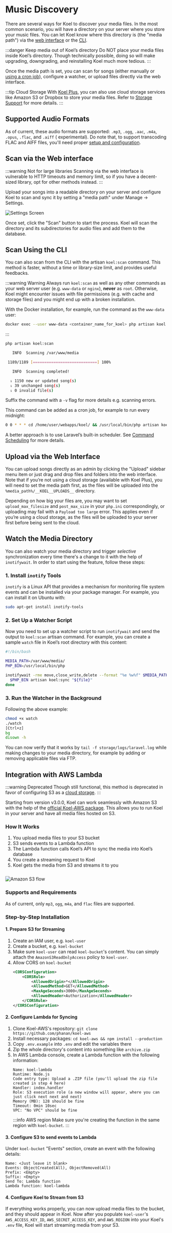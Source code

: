 # Music Discovery

There are several ways for Koel to discover your media files. In the most common scenario, you will have a directory on
your server where you store your music files.
You can let Koel know where this directory is (the "media path") via the [web interface](#scan-via-the-web-interface) or
the [CLI](../cli-commands#koel-storage-local).

:::danger Keep media out of Koel’s directory
Do NOT place your media files inside Koel’s directory. Though technically possible, doing so will make upgrading,
downgrading, and reinstalling Koel much more tedious.
:::

Once the media path is set, you can scan for songs (either manually
or [using a cron job](../cli-commands#command-scheduling)), configure a watcher, or upload files directly via the web
interface.

:::tip Cloud Storage
With [Koel Plus](../plus/what-is-koel-plus), you can also use cloud storage services like Amazon S3 or Dropbox to store
your media files. Refer to [Storage Support](../plus/cloud-storage-support) for more details.
:::

## Supported Audio Formats

As of current, these audio formats are supported: `.mp3`, `.ogg`, `.aac`, `.m4a`, `.opus`, `.flac`, and `.aiff` (
experimental). Do note that, to support transcoding FLAC and AIFF files, you'll need
proper [setup and configuration](streaming.md#transcoding).

## Scan via the Web interface

:::warning Not for large libraries
Scanning via the web interface is vulnerable to HTTP timeouts and memory limit, so if you have a decent-sized library,
opt for other methods instead.
:::

Upload your songs into a readable directory on your server and configure Koel to scan and sync it by setting a "media
path" under Manage → Settings.

![Settings Screen](../assets/img/settings.webp)

Once set, click the "Scan" button to start the process. Koel will scan the directory and its subdirectories for audio
files and add them to the database.

## Scan Using the CLI

You can also scan from the CLI with the artisan `koel:scan` command. This method is faster, without a time or
library-size limit, and provides useful feedbacks.

:::warning Warning
Always run `koel:scan` as well as any other commands as your web server user (e.g. `www-data` or `nginx`), **never** as
`root`.
Otherwise, Koel might encounter issues with file permissions (e.g. with cache and storage files) and you might end up
with a broken installation.

With the Docker installation, for example, run the command as the `www-data` user:

```bash
docker exec --user www-data <container_name_for_koel> php artisan koel:scan
```

:::

```bash
php artisan koel:scan

   INFO  Scanning /var/www/media

 1189/1189 [============================] 100%

   INFO  Scanning completed!

  ⇂ 1150 new or updated song(s)
  ⇂ 39 unchanged song(s)
  ⇂ 0 invalid file(s)
```

Suffix the command with a `-v` flag for more details e.g. scanning errors.

This command can be added as a cron job, for example to run every midnight:

```bash
0 0 * * * cd /home/user/webapps/koel/ && /usr/local/bin/php artisan koel:scan >/dev/null 2>&1
```

A better approach is to use Laravel’s built-in scheduler. See [Command Scheduling](../cli-commands#command-scheduling)
for more details.

## Upload via the Web Interface

You can upload songs directly as an admin by clicking the "Upload" sidebar menu item or just drag and drop files and
folders into the web interface.
Note that if you’re not using a cloud storage (available with Koel Plus), you will need to set the media path first,
as the files will be uploaded into the `%media_path%/__KOEL__UPLOADS__` directory.

Depending on how big your files are, you may want to set `upload_max_filesize` and `post_max_size` in your `php.ini`
correspondingly, or uploading may fail with a `Payload too large` error.
This applies even if you’re using a cloud storage, as the files will be uploaded to your server first before being sent
to the cloud.

## Watch the Media Directory

You can also watch your media directory and trigger _selective_ synchronization every time there's a change to it with
the help of `inotifywait`.
In order to start using the feature, follow these steps:

### 1. Install `inotify` Tools

`inotify` is a Linux API that provides a mechanism for monitoring file system events and can be installed via your
package manager.
For example, you can install it on Ubuntu with:

``` bash
sudo apt-get install inotify-tools
```

### 2. Set Up a Watcher Script

Now you need to set up a watcher script to run `inotifywait` and send the output to `koel:scan` artisan command. For
example, you can create a sample `watch` file in Koel’s root directory with this content:

``` bash
#!/bin/bash

MEDIA_PATH=/var/www/media/
PHP_BIN=/usr/local/bin/php

inotifywait -rme move,close_write,delete --format "%e %w%f" $MEDIA_PATH | while read file; do
  $PHP_BIN artisan koel:sync "${file}"
done
```

### 3. Run the Watcher in the Background

Following the above example:

``` bash
chmod +x watch
./watch
[Ctrl+z]
bg
disown -h
```

You can now verify that it works by `tail -f storage/logs/laravel.log` while making changes to your media directory, for
example by adding or removing applicable files via FTP.

## Integration with AWS Lambda

:::warning Deprecated
Though still functional, this method is deprecated in favor of configuring S3 as
a [cloud storage](../plus/cloud-storage-support).
:::

Starting from version v3.0.0, Koel can work seamlessly with Amazon S3 with the help of
the [official Koel-AWS package](https://github.com/koel/koel-aws). This allows you to run Koel in your server and have
all media files hosted on S3.

### How It Works

1. You upload media files to your S3 bucket
2. S3 sends events to a Lambda function
3. The Lambda function calls Koel’s API to sync the media into Koel’s database
4. You create a streaming request to Koel
5. Koel gets the media from S3 and streams it to you

<div style="height: 12px"></div>

<img loading="lazy" class="border-0" src="../assets/img/s3-flow.svg" alt="Amazon S3 flow" />

### Supports and Requirements

As of current, only `mp3`, `ogg`, `m4a`, and `flac` files are supported.

### Step-by-Step Installation

#### 1. Prepare S3 for Streaming

1. Create an IAM user, e.g. `koel-user`
2. Create a bucket, e.g. `koel-bucket`
3. Make sure `koel-user` can read `koel-bucket`'s content. You can simply attach the `AmazonS3ReadOnlyAccess` policy to
   `koel-user`.
4. Allow CORS on `koel-bucket`
    ```xml
    <CORSConfiguration>
        <CORSRule>
            <AllowedOrigin>*</AllowedOrigin>
            <AllowedMethod>GET</AllowedMethod>
            <MaxAgeSeconds>3000</MaxAgeSeconds>
            <AllowedHeader>Authorization</AllowedHeader>
        </CORSRule>
    </CORSConfiguration>
    ```

#### 2. Configure Lambda for Syncing

1. Clone Koel-AWS's repository: `git clone https://github.com/phanan/koel-aws`
2. Install necessary packages: `cd koel-aws && npm install --production`
3. Copy `.env.example` into `.env` and edit the variables there
4. Zip the whole directory's content into something like `archive.zip`
5. In AWS Lambda console, create a Lambda function with the following information:
    ```
    Name: koel-lambda
    Runtime: Node.js
    Code entry type: Upload a .ZIP file (you'll upload the zip file created in step 4 here)
    Handler: index.handler
    Role: S3 execution role (a new window will appear, where you can just click next next and next)
    Memory (MB): 128 should be fine
    Timeout: 0min 10sec
    VPC: "No VPC" should be fine
    ```
   :::info AWS region
   Make sure you're creating the function in the same region with `koel-bucket`.
   :::

#### 3. Configure S3 to send events to Lambda

Under `koel-bucket` "Events" section, create an event with the following details:

```
Name: <Just leave it blank>
Events: ObjectCreated(All), ObjectRemoved(All)
Prefix: <Empty>
Suffix: <Empty>
Send To: Lambda function
Lambda function: koel-lambda
```

#### 4. Configure Koel to Stream from S3

If everything works properly, you can now upload media files to the bucket, and they should appear in Koel. Now after
you populate `koel-user`'s `AWS_ACCESS_KEY_ID`, `AWS_SECRET_ACCESS_KEY`, and `AWS_REGION` into your Koel's `.env` file,
Koel will start streaming media from your S3.
